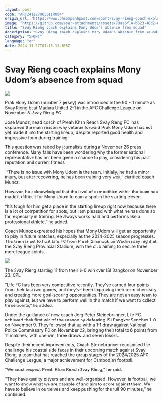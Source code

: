 ```yaml
---
layout: post
code: "ART241127065611RO84"
origin_url: "https://www.phnompenhpost.com/sport/svay-rieng-coach-explains-mony-udom-s-absence-from-squad"
image: "https://github.com/user-attachments/assets/79aa6f14-b623-48d2-8b6b-7714c5ba5c63"
title: "Svay Rieng coach explains Mony Udom’s absence from squad"
description: "​​Svay Rieng coach explains Mony Udom’s absence from squad​"
category: "SPORT"
language: "en"
date: 2024-11-27T07:15:13.095Z
---
```


# Svay Rieng coach explains Mony Udom’s absence from squad

![](https://github.com/user-attachments/assets/62e41705-8524-42e8-95c3-7b8be4763f23)

Prak Mony Udom (number 7 jersey) was introduced in the 90 + 1 minute as Svay Rieng beat Madura United 2-1 in the AFC Challenge League on November 3. Svay Rieng FC

Jose Munoz, head coach of Preah Khan Reach Svay Rieng FC, has explained the main reason why veteran forward Prak Mony Udom has not yet made it into the starting lineup, despite reported good health and impressive form during training.

This question was raised by journalists during a November 26 press conference. Many fans have been wondering why the former national representative has not been given a chance to play, considering his past reputation and current fitness.

 “There is no issue with Mony Udom in the team. Initially, he had a minor injury, but after recovering, he has been training very well,” clarified coach Munoz.

However, he acknowledged that the level of competition within the team has made it difficult for Mony Udom to earn a spot in the starting eleven.

“It’s tough for him get a place in the starting lineup right now because there is a lot of competition for spots, but I am pleased with what he has done so far, especially in training. He always works hard and performs like a professional athlete,” he added.

Coach Munoz expressed his hopes that Mony Udom will get an opportunity to play in future matches, especially as the 2024-2025 season progresses. The team is set to host Life FC from Preah Sihanouk on Wednesday night at the Svay Rieng Provincial Stadium, with the club aiming to secure three more league points.

![](https://github.com/user-attachments/assets/d05cedb0-bab4-4fad-9c98-dd07035129e1)

The Svay Rieng starting 11 from their 6-0 win over ISI Dangkor on November 23. CPL

“Life FC has been very competitive recently. They’ve earned four points from their last two games, and they’ve been improving their team chemistry and creating more goal-scoring opportunities. They are not an easy team to play against, but we have to perform well in this match if we want to collect three points,” he added.

Under the guidance of new coach Jorg Peter Steinebrunner, Life FC achieved their first win of the season by defeating ISI Dangkor Senchey 1-0 on November 9. They followed that up with a 1-1 draw against National Police Commissary FC on November 22, bringing their total to 6 points from 11 matches, with one win, three draws, and seven losses.

Despite their recent improvements, Coach Steinebrunner recognised the challenge his coastal side faces in their upcoming match against Svay Rieng, a team that has reached the group stages of the 2024/2025 AFC Challenge League, a major achievement for Cambodian football.

“We must respect Preah Khan Reach Svay Rieng,” he said.

“They have quality players and are well-organised. However, in football, we want to show what we are capable of and aim to score against them. We have to believe in ourselves and keep pushing for the full 90 minutes,” he continued.